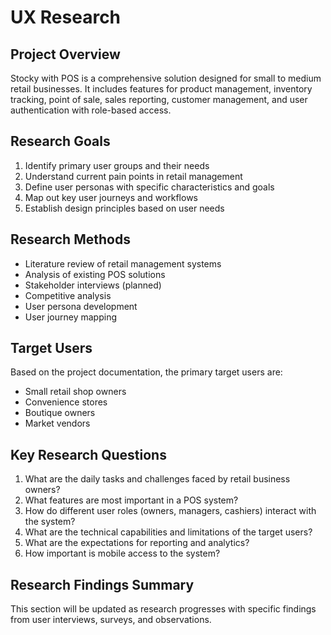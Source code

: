 # UX Research

## Project Overview
Stocky with POS is a comprehensive solution designed for small to medium retail businesses. It includes features for product management, inventory tracking, point of sale, sales reporting, customer management, and user authentication with role-based access.

## Research Goals
1. Identify primary user groups and their needs
2. Understand current pain points in retail management
3. Define user personas with specific characteristics and goals
4. Map out key user journeys and workflows
5. Establish design principles based on user needs

## Research Methods
- Literature review of retail management systems
- Analysis of existing POS solutions
- Stakeholder interviews (planned)
- Competitive analysis
- User persona development
- User journey mapping

## Target Users
Based on the project documentation, the primary target users are:
- Small retail shop owners
- Convenience stores
- Boutique owners
- Market vendors

## Key Research Questions
1. What are the daily tasks and challenges faced by retail business owners?
2. What features are most important in a POS system?
3. How do different user roles (owners, managers, cashiers) interact with the system?
4. What are the technical capabilities and limitations of the target users?
5. What are the expectations for reporting and analytics?
6. How important is mobile access to the system?

## Research Findings Summary
This section will be updated as research progresses with specific findings from user interviews, surveys, and observations.